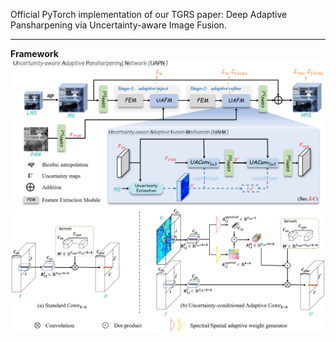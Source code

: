 Official PyTorch implementation of our TGRS paper: Deep Adaptive Pansharpening via Uncertainty-aware Image Fusion.

-------------------------------------------------
**Framework**
![UAPN](https://github.com/keviner1/imgs/blob/main/UAPN.png?raw=true)
![UAConv](https://github.com/keviner1/imgs/blob/main/UAConv.png?raw=true)